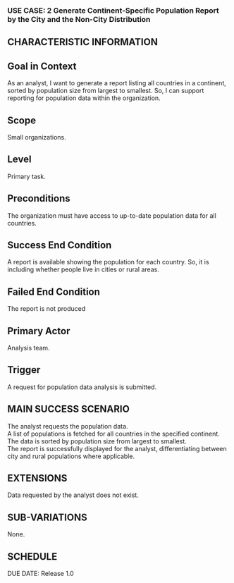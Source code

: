 ### USE CASE: 2 Generate Continent-Specific Population Report by the City and the Non-City Distribution

## CHARACTERISTIC INFORMATION
## Goal in Context
As an analyst, I want to generate a report listing all countries in a continent, sorted by population size from largest to smallest. 
So, I can support reporting for population data within the organization.

## Scope
Small organizations.

## Level
Primary task.

## Preconditions
The organization must have access to up-to-date population data for all countries.

## Success End Condition
A report is available showing the population for each country.
So, it is including whether people live in cities or rural areas.

## Failed End Condition
The report is not produced

## Primary Actor
Analysis team.

## Trigger
A request for population data analysis is submitted.

## MAIN SUCCESS SCENARIO
The analyst requests the population data.  
A list of populations is fetched for all countries in the specified continent.  
The data is sorted by population size from largest to smallest.  
The report is successfully displayed for the analyst, differentiating between city and rural populations where applicable.

## EXTENSIONS
Data requested by the analyst does not exist.

## SUB-VARIATIONS
None.

## SCHEDULE
DUE DATE: Release 1.0